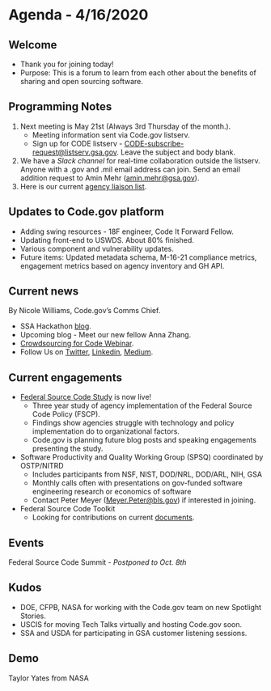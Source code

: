 # Agenda - 4/16/2020

## Welcome
- Thank you for joining today!
- Purpose: This is a forum to learn from each other about the benefits of sharing and open sourcing software.

## Programming Notes
1. Next meeting is May 21st (Always 3rd Thursday of the month.). 
    - Meeting information sent via Code.gov listserv.
    - Sign up for CODE listserv - CODE-subscribe-request@listserv.gsa.gov. Leave the subject and body blank.
2. We have a *Slack channel* for real-time collaboration outside the listserv. Anyone with a .gov and .mil email address can join. Send an email addition request to Amin Mehr (amin.mehr@gsa.gov).
3. Here is our current [agency liaison list](SupportingDocs/agency_liaisons.md).

## Updates to Code.gov platform
- Adding swing resources - 18F engineer, Code It Forward Fellow.
- Updating front-end to USWDS. About 80% finished.
- Various component and vulnerability updates.
- Future items: Updated metadata schema, M-16-21 compliance metrics, engagement metrics based on agency inventory and GH API.

## Current news
By Nicole Williams, Code.gov’s Comms Chief.
- SSA Hackathon [blog](https://medium.com/codedotgov/a-hacking-good-time-with-the-social-security-administration-and-code-gov-78a323f3f117).
- Upcoming blog - Meet our new fellow Anna Zhang.
- [Crowdsourcing for Code Webinar](https://digital.gov/event/2020/02/11/federal-crowdsourcing-webinar-series-episode-7/).
- Follow Us on [Twitter](https://twitter.com/codedotgov), [Linkedin](https://www.linkedin.com/company/code-gov), [Medium](https://medium.com/@CodeDotGov).

## Current engagements
- [Federal Source Code Study](https://github.com/GSA/code-gov/tree/master/docs/FederalSourceCodeStudy) is now live!
    - Three year study of agency implementation of the Federal Source Code Policy (FSCP).
    - Findings show agencies struggle with technology and policy implementation do to organizational factors.
    - Code.gov is planning future blog posts and speaking engagements presenting the study.
- Software Productivity and Quality Working Group (SPSQ) coordinated by OSTP/NITRD
    - Includes participants from NSF, NIST, DOD/NRL, DOD/ARL, NIH, GSA
    - Monthly calls often with presentations on gov-funded software engineering research or economics of software
    - Contact Peter Meyer (Meyer.Peter@bls.gov) if interested in joining.
- Federal Source Code Toolkit
    - Looking for contributions on current [documents](https://github.com/GSA/code-gov-open-source-toolkit).

## Events
Federal Source Code Summit - *Postponed to Oct. 8th*

## Kudos
- DOE, CFPB, NASA for working with the Code.gov team on new Spotlight Stories.
- USCIS for moving Tech Talks virtually and hosting Code.gov soon.
- SSA and USDA for participating in GSA customer listening sessions.

## Demo
Taylor Yates from NASA
